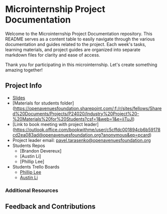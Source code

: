 

# Microinternship Project Documentation

Welcome to the Microinternship Project Documentation repository. This README serves as a content table to easily navigate through the various documentation and guides related to the project. Each week's tasks, learning materials, and project guides are organized into separate markdown files for clarity and ease of access.

Thank you for participating in this microinternship. Let's create something amazing together!

## Project Info
- [Slides](https://openavenuesfoundation.sharepoint.com/:p:/r/sites/fellows/Shared%20Documents/Projects/P24020/Industry%20Project%20-%20Materials%20for%20Students/Kick-Off_P24020.pptx?d=wbd56f58f7808476584b476ae8946edfb&csf=1&web=1&e=cezp3Y)
- [Materials for students folder] (https://openavenuesfoundation.sharepoint.com/:f:/r/sites/fellows/Shared%20Documents/Projects/P24020/Industry%20Project%20-%20Materials%20for%20Students?csf=1&web=1&e=iiTuJl)
- [Link to book meeting with project leader] (https://outlook.office.com/bookwithme/user/c5cffdc001894cb6b59178cd2ea083ad@openavenuesfoundation.org?anonymous&ep=pcard)
- Project leader email: pavel.tarasenko@openavenuesfoundation.org
- Students Repos
  - [Brandon Devereux]
  - [Austin Li]
  - [Phillip Lee]
- Students Trello Boards
    - [Phillip Lee](https://trello.com/b/68P0Rk2x/my-trello-board)
    - [Austin Li](https://trello.com/b/OS3aMG7W/oa-internship)

### Additional Resources

## Feedback and Contributions
